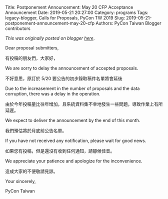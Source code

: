 Title: Postponement Announcement: May 20 CFP Acceptance Announcement
Date: 2019-05-21 20:27:00
Category: programs
Tags: legacy-blogger, Calls for Proposals, PyCon TW 2019
Slug: 2019-05-21-postponement-announcement-may-20-cfp
Authors: PyCon Taiwan Blogger contributors

*This was originally posted on blogger [here](https://pycontw.blogspot.com/2019/05/postponement-annoucement-may-20-cfp.html)*.

<!--more-->

Dear proposal submitters,

有投稿的朋友們，大家好，

We are sorry to delay the announcement of accepted proposals.

不好意思，原訂於 5/20 要公告的初步錄取稿件名單將會延後

Due to the increasement in the number of proposals and the data corruption, there was a delay in the operation.

由於今年投稿量比往年增加，且系統資料集不幸地發生一些問題，導致作業上有所延遲。

We expect to deliver the announcement by the end of this month.

我們預估將於月底前公告名單。

If you have not received any notification, please wait for good news.

如果您有投稿，但是還沒有收到任何通知，請靜候佳音。

We appreciate your patience and apologize for the inconvenience.

造成大家的不便敬請見諒。

Your sincerely,

PyCon Taiwan
